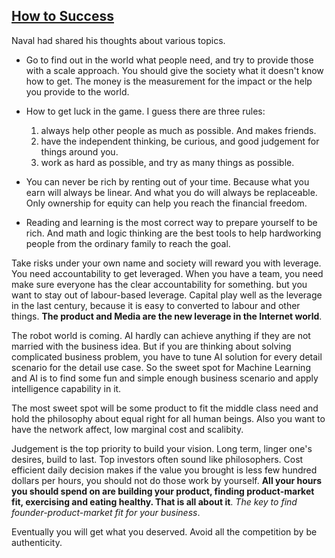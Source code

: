 ## [How to Success](https://nav.al/rich) ##

Naval had shared his thoughts about various topics. 

- Go to find out in the world what people need, and try to provide those with a scale approach. You should give the society what it doesn't know how to get. The money is the measurement for the impact or the help you provide to the world. 

- How to get luck in the game. I guess there are three rules:
  1) always help other people as much as possible. And makes friends. 
  2) have the independent thinking, be curious, and good judgement for things around you.
  3) work as hard as possible, and try as many things as possible.

- You can never be rich by renting out of your time. Because what you earn will always be linear. And what you do will always be replaceable. Only ownership for equity can help you reach the financial freedom. 

- Reading and learning is the most correct way to prepare yourself to be rich. And math and logic thinking are the best tools to help hardworking people from the ordinary family to reach the goal.

Take risks under your own name and society will reward you with leverage. You need accountability to get leveraged. When you have a team, you need make sure everyone has the clear accountability for something. but you want to stay out of labour-based leverage. Capital play well as the leverage in the last century, because it is easy to converted to labour and other things.  **The product and Media are the new leverage in the Internet world**.

The robot world is coming. AI hardly can achieve anything if they are not married with the business idea. But if you are thinking about solving complicated business problem, you have to tune AI solution for every detail scenario for the detail use case. So the sweet spot for Machine Learning and AI is to find some fun and simple enough business scenario and apply intelligence capability in it. 

The most sweet spot will be some product to fit the middle class need and hold the philosophy about equal right for all human beings. Also you want to have the network affect, low marginal cost and scalibity.

Judgement is the top priority to build your vision. Long term, linger one's desires, build to last. Top investors often sound like philosophers. Cost efficient daily decision makes if the value you brought is less few hundred dollars per hours, you should not do those work by yourself. **All your hours you should spend on are building your product, finding product-market fit, exercising and eating healthy. That is all about it**. *The key to find founder-product-market fit for your business*. 

Eventually you will get what you deserved. Avoid all the competition by be authenticity. 

